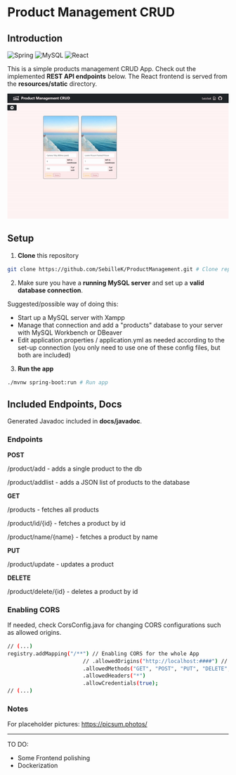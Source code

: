 # Product Management CRUD

## Introduction

![Spring](https://img.shields.io/badge/spring-%236DB33F.svg?style=for-the-badge&logo=spring&logoColor=white)
![MySQL](https://img.shields.io/badge/mysql-4479A1.svg?style=for-the-badge&logo=mysql&logoColor=white)
![React](https://img.shields.io/badge/react-%2320232a.svg?style=for-the-badge&logo=react&logoColor=%2361DAFB)


This is a simple products management CRUD App. Check out the implemented **REST API endpoints** below. The React frontend
is served from the **resources/static** directory.

![example](examples/example.gif)

## Setup

1. **Clone** this repository

```bash
git clone https://github.com/SebilleK/ProductManagement.git # Clone repo
```

2.  Make sure you have a **running MySQL server** and set up a **valid database connection**.

Suggested/possible way of doing this:
- Start up a MySQL server with Xampp
- Manage that connection and add a "products" database to your server with MySQL Workbench or DBeaver
- Edit application.properties / application.yml as needed according to the set-up connection
(you only need to use one of these config files, but both are included)

3. **Run the app**
```bash
./mvnw spring-boot:run # Run app
```

## Included Endpoints, Docs

Generated Javadoc included in **docs/javadoc**.

### Endpoints

**POST**

/product/add - adds a single product to the db

/product/addlist - adds a JSON list of products to the database

**GET**

/products - fetches all products

/product/id/{id} - fetches a product by id

/product/name/{name} - fetches a product by name

**PUT**

/product/update - updates a product


**DELETE**

/product/delete/{id} - deletes a product by id


### Enabling CORS

If needed, check CorsConfig.java for changing CORS configurations such as allowed origins.

```bash
// (...)
registry.addMapping("/**") // Enabling CORS for the whole App
                        // .allowedOrigins("http://localhost:####") // Change port as/if needed for Frontend...
                        .allowedMethods("GET", "POST", "PUT", "DELETE", "OPTIONS")
                        .allowedHeaders("*")
                        .allowCredentials(true);
// (...)
```


### Notes

For placeholder pictures: https://picsum.photos/

--- 

TO DO:

- Some Frontend polishing
- Dockerization 
